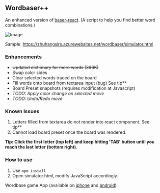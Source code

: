 ## Wordbaser++

An enhanced version of [baser-react](https://github.com/blainesch/baser-react). (A script to help you find better word combinations.)

![Image](https://i.imgur.com/J0yNZft.png)

Sample: https://zhuhangsirs.azurewebsites.net/wordbaser/simulator.html

### Enhancements
- ~~Updated dictionary for more words (396K)~~
- Swap color sides
- Clear selected words traced on the board
- Fill words onto board from textarea input (bug) See tip\*\*
- Board Preset snapshots (requires modification at Javascript)
- *TODO: Apply color change on selected move*
- *TODO: Undo/Redo move*

### Known Issues
1. Letters filled from textarea do not render into react component. See tip\*\*
2. Cannot load board preset once the board was rendered.

**Tip: Click the first letter (top left) and keep hitting 'TAB' button until you reach the last letter (bottom right).**

### How to use
1. Use `npm install`
2. Open simulator.html, modify JavaScript accordingly.

Wordbase game App (available on
[iphone](https://itunes.apple.com/us/app/wordbase/id777638764?mt=8) and
[android](https://play.google.com/store/apps/details?id=com.wordbaseapp&hl=en))
